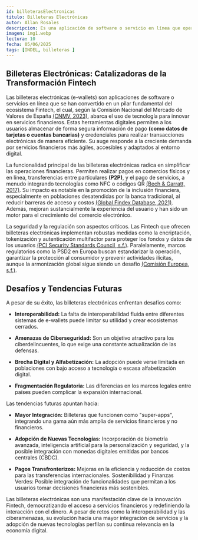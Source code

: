 ```yaml
---
id: billeterasElectronicas
titulo: Billeteras Electrónicas
autor: Allan Rosales
descripcion: Es una aplicación de software o servicio en línea que opera dentro del ecosistema Fintech, permitiendo a los usuarios almacenar de forma segura su información de pago (como datos de tarjetas o cuentas) y credenciales para realizar transacciones financieras digitales. Estas herramientas facilitan pagos en comercios, transferencias entre personas y el pago de servicios, utilizando a menudo tecnologías como NFC o códigos QR, con el objetivo de simplificar las operaciones financieras y promover la inclusión digital.
imagen: img1.webp
lectura: 10
fecha: 05/06/2025
tags: [INDEL, billeteras ]
---
```


## Billeteras Electrónicas: Catalizadoras de la Transformación Fintech

Las billeteras electrónicas (e-wallets) son aplicaciones de software o servicios en línea que se han convertido en un pilar fundamental del ecosistema Fintech, el cual, según la Comisión Nacional del Mercado de Valores de España [(CNMV, 2023)](https://www.cnmv.es/DocPortal/Publicaciones/Fichas/GR03_Fintech.pdf), abarca el uso de tecnología para innovar en servicios financieros. Estas herramientas digitales permiten a los usuarios almacenar de forma segura información de pago **(como datos de tarjetas o cuentas bancarias)** y credenciales para realizar transacciones electrónicas de manera eficiente. Su auge responde a la creciente demanda por servicios financieros más ágiles, accesibles y adaptados al entorno digital.

La funcionalidad principal de las billeteras electrónicas radica en simplificar las operaciones financieras. Permiten realizar pagos en comercios físicos y en línea, transferencias entre particulares **(P2P)**, y el pago de servicios, a menudo integrando tecnologías como NFC o códigos QR [(Bech & Garratt, 2017)](https://www.bis.org/publ/qtrpdf/r_qt1709f.htm). Su impacto es notable en la promoción de la inclusión financiera, especialmente en poblaciones desatendidas por la banca tradicional, al reducir barreras de acceso y costos [(Global Findex Database, 2021)](https://www.worldbank.org/en/publication/globalfindex). Además, mejoran sustancialmente la experiencia del usuario y han sido un motor para el crecimiento del comercio electrónico.

La seguridad y la regulación son aspectos críticos. Las Fintech que ofrecen billeteras electrónicas implementan robustas medidas como la encriptación, tokenización y autenticación multifactor para proteger los fondos y datos de los usuarios [(PCI Security Standards Council, s.f.)](https://www.pcisecuritystandards.org/lang/es-es/). Paralelamente, marcos regulatorios como la PSD2 en Europa buscan estandarizar la operación, garantizar la protección al consumidor y prevenir actividades ilícitas, aunque la armonización global sigue siendo un desafío [(Comisión Europea, s.f.)](https://finance.ec.europa.eu/consumer-finance-and-payments/payment-services/e-money_en?prefLang=es).

## Desafíos y Tendencias Futuras

A pesar de su éxito, las billeteras electrónicas enfrentan desafíos como:

- **Interoperabilidad:** La falta de interoperabilidad fluida entre diferentes sistemas de e-wallets puede limitar su utilidad y crear ecosistemas cerrados.

- **Amenazas de Ciberseguridad:** Son un objetivo atractivo para los ciberdelincuentes, lo que exige una constante actualización de las defensas.

- **Brecha Digital y Alfabetización:** La adopción puede verse limitada en poblaciones con bajo acceso a tecnología o escasa alfabetización digital.

- **Fragmentación Regulatoria:** Las diferencias en los marcos legales entre países pueden complicar la expansión internacional.

Las tendencias futuras apuntan hacia:

- **Mayor Integración:** Billeteras que funcionen como "super-apps", integrando una gama aún más amplia de servicios financieros y no financieros.

- **Adopción de Nuevas Tecnologías:** Incorporación de biometría avanzada, inteligencia artificial para la personalización y seguridad, y la posible integración con monedas digitales emitidas por bancos centrales (CBDC).

- **Pagos Transfronterizos:** Mejoras en la eficiencia y reducción de costos para las transferencias internacionales.
Sostenibilidad y Finanzas Verdes: Posible integración de funcionalidades que permitan a los usuarios tomar decisiones financieras más sostenibles.

Las billeteras electrónicas son una manifestación clave de la innovación Fintech, democratizando el acceso a servicios financieros y redefiniendo la interacción con el dinero. A pesar de retos como la interoperabilidad y las ciberamenazas, su evolución hacia una mayor integración de servicios y la adopción de nuevas tecnologías perfilan su continua relevancia en la economía digital.

